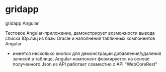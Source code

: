 # gridapp
gridapp Angular

Тестовое Angular-приложение, демонстрирует возможности вывода списка Юр.лиц из базы Oracle и наполнения табличных компонентов Angular 
+ имеется несколько кнопок для демонстрации добавления/удаления записей в таблице,
Angular-компонент формируется на основе полученного Json из API
работает совместно с API "WebCoreRest"
